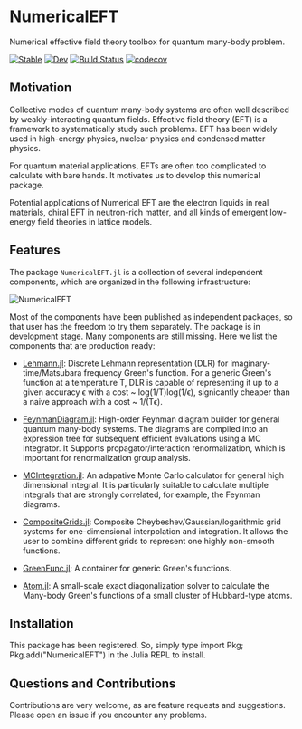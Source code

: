 # NumericalEFT

Numerical effective field theory toolbox for quantum many-body problem.

[![Stable](https://img.shields.io/badge/docs-stable-blue.svg)](https://numericalEFT.github.io/NumericalEFT.jl/)
[![Dev](https://img.shields.io/badge/docs-dev-blue.svg)](https://numericalEFT.github.io/NumericalEFT.jl/)
[![Build Status](https://github.com/numericalEFT/NumericalEFT.jl/workflows/CI/badge.svg)](https://github.com/numericalEFT/NumericalEFT.jl/actions)
[![codecov](https://codecov.io/gh/numericalEFT/NumericalEFT.jl/branch/master/graph/badge.svg?token=OKnDPEC3In)](https://codecov.io/gh/numericalEFT/NumericalEFT.jl)

## Motivation

Collective modes of quantum many-body systems are often well described by weakly-interacting quantum fields. Effective field theory (EFT) is a framework to systematically study such problems. EFT has been widely used in high-energy physics, nuclear physics and condensed matter physics. 

For quantum material applications, EFTs are often too complicated to calculate with bare hands. It motivates us to develop this numerical package.

Potential applications of Numerical EFT are the electron liquids in real materials, chiral EFT in neutron-rich matter, and all kinds of emergent low-energy field theories in lattice models.

## Features

The package ``NumericalEFT.jl`` is a collection of several independent components, which are organized in the following infrastructure: 

![NumericalEFT](https://github.com/numericalEFT/NumericalEFT.jl/tree/master/docs/src/assets/numericalEFT.svg)

Most of the components have been published as independent packages, so that user has the freedom to try them separately. The package is in development stage. Many components are still missing. Here we list the components that are production ready:

- [Lehmann.jl](https://github.com/numericalEFT/Lehmann.jl): Discrete Lehmann representation (DLR) for imaginary-time/Matsubara frequency Green's function. For a generic Green's function at a temperature T, DLR is capable of representing it up to a given accuracy ϵ with a cost ~ log(1/T)log(1/ϵ), signicantly cheaper than a naive approach with a cost ~ 1/(Tϵ). 

- [FeynmanDiagram.jl](https://github.com/numericalEFT/FeynmanDiagram.jl): High-order Feynman diagram builder for general quantum many-body systems. The diagrams are compiled into an expression tree for subsequent efficient evaluations using a MC integrator. It Supports propagator/interaction renormalization, which is important for renormalization group analysis. 

- [MCIntegration.jl](https://github.com/numericalEFT/MCIntegration.jl): An adapative Monte Carlo calculator for general high dimensional integral. It is particularly suitable to calculate multiple integrals that are strongly correlated, for example, the Feynman diagrams. 

- [CompositeGrids.jl](https://github.com/numericalEFT/CompositeGrids.jl): Composite Cheybeshev/Gaussian/logarithmic grid systems for one-dimensional interpolation and integration. It allows the user to combine different grids to represent one highly non-smooth functions.

- [GreenFunc.jl](https://github.com/numericalEFT/GreenFunc.jl): A container for generic Green's functions.

- [Atom.jl](https://github.com/numericalEFT/Atom.jl): A small-scale exact diagonalization solver to calculate the Many-body Green's functions of a small cluster of Hubbard-type atoms.

<!-- - Fast elementary math functions. Some of them are adapted from the package [Yeppp.jl](https://github.com/JuliaMath/Yeppp.jl). It supports more generic array types than the original package. -->


## Installation

This package has been registered. So, simply type import Pkg; Pkg.add("NumericalEFT") in the Julia REPL to install.

## Questions and Contributions

Contributions are very welcome, as are feature requests and suggestions. Please open an issue if you encounter any problems.
